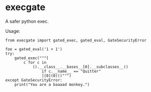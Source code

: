 execgate
========

A safer python exec.

Usage:

    from execgate import gated_exec, gated_eval, GateSecurityError

    foo = gated_eval('1 + 1')
    try:
        gated_exec("""[
            c for c in 
                ().__class__.__bases__[0].__subclasses__() 
                    if c.__name__ == "Quitter"
                    ][0](0)()""")
    except GateSecurityError:
        print("You are a baaaad monkey.")

